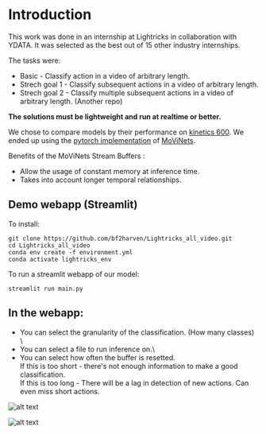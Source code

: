 # Introduction
This work was done in an internship at Lightricks in collaboration with YDATA.
It was selected as the best out of 15 other industry internships.

The tasks were:
- Basic - Classify action in a video of arbitrary length.
- Strech goal 1 - Classify subsequent actions in a video of arbitrary length.
- Strech goal 2 - Classify multiple subsequent actions in a video of arbitrary length. (Another repo)

**The solutions must be lightweight and run at realtime or better.**

We chose to compare models by their performance on [kinetics 600](https://www.deepmind.com/open-source/kinetics "kinetics 600"). 
We ended up using the [pytorch implementation](https://github.com/Atze00/MoViNet-pytorch "pytorch implementation") of [MoViNets](https://arxiv.org/pdf/2103.11511.pdf "MoViNets").

Benefits of the MoViNets Stream Buffers :
-  Allow the usage of constant memory at inference time.
-  Takes into account longer temporal relationships.

## Demo webapp (Streamlit)
To install:


```
git clone https://github.com/bf2harven/Lightricks_all_video.git
cd Lightricks_all_video
conda env create -f environment.yml
conda activate lightricks_env
```

To run a streamlit webapp of our model:
```
streamlit run main.py
```

## In the webapp:

- You can select the granularity of the classification. (How many classes) \
- You can select a file to run inference on.\
- You can select how often the buffer is resetted. \
If this is too short - there's not enough information to make a good classification.\
If this is too long - There will be a lag in detection of new actions. Can even miss short actions. 





![alt text](https://github.com/bf2harven/Lightricks_all_video/blob/main/stl_setting.png?raw=true)

![alt text](https://github.com/bf2harven/Lightricks_all_video/blob/main/probs.png?raw=true)


